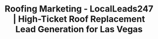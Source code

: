 ---
title: "Roofing Marketing - LocalLeads247 | High-Ticket Roof Replacement Lead Generation for Las Vegas"

hero:
  title: "Generate a Predictable Pipeline of<span class='text-accent/85'> High-Ticket Roof Replacements</span>"
  description: "Stop waiting for the next storm to hit. Our system positions you as the leading roofing authority in Las Vegas, attracting high-value residential and commercial roof replacement jobs consistently for your <span class='font-bold'>Las Vegas roofing business.</span>"
  buttonText: "Get Your Free Roofing Lead-Gen Plan"
  buttonLink: "/contact/"

featureHighlight:
  title: "Is Your Business Too Reliant on "
  titleHighlight: "Storm Chasing?"
  description: "<span class='text-2xl'>Your revenue is unpredictable, spiking after a monsoon storm and then drying up for months. You're constantly battling out-of-state 'storm chasers' who undercut your prices and disappear, leaving you to deal with the fallout. <span class='text-accent/85'>It's time to build a brand that homeowners trust and a system that generates leads, rain or shine.</span></span>"

services:
  badgeText: "ROOFER"
  title: "Our Solution: The Growth System "
  highlightedText: "for Roofers"
  description: "We apply our proven framework to the unique needs of the Las Vegas roofing industry."
  services:
    - title: "<span class='text-accent'>Become the </span> Trusted Local Expert"
      description: "Our <span class='font-bold'>Semantic SEO</span> builds your authority around topics like 'best roofing materials for Las Vegas sun,' 'roof leak repair,' and 'commercial roofing contractor,' making you the go-to expert for homeowners and property managers."
      link: "/services/semantic-seo/"
    - title: "<span class='text-accent'>Streamline </span> Your Bidding Process"
      description: "Our <span class='font-bold'>Business OS</span> helps you manage complex bids, send professional quotes with financing options, and automate follow-ups with homeowners and insurance adjusters, helping you close more deals, faster."
      link: "/services/business-os/"
    - title: "<span class='text-accent'>Capture </span> Urgent Repair Leads"
      description: "When a storm hits, our <span class='font-bold'>PPC campaigns</span> are instantly activated to capture homeowners searching for 'emergency roof repair' and 'storm damage help,' ensuring you're the first call they make."
      link: "/services/ppc-management/"

frameworks:
  badgeText: "ROOFING SERVICES"
  title: "Marketing for Your Most "
  highlightedText: "Profitable Roofing Services"
  description: "We build custom strategies to generate leads for your highest-margin services:"
  showNiches: false
  contentTitle: "Marketing for Your High-Value Roofing Services"
  servicesList:
    - "Full Roof Replacements"
    - "Shingle, Tile & Flat Roofing"
    - "Commercial Roofing Projects"
    - "Emergency Storm Damage Repair"
    - "Roof Inspections & Certifications"
    - "Skylight Installation & Repair"

blockquote:
  title: "We finally have a consistent pipeline of work, "
  titleHighlight: "even when the sun is shining."
  quote: "Our business used to be a roller coaster, completely dependent on monsoon season. LocalLeads247 built us a marketing system that generates high-quality replacement leads all year long. We're not just a storm company anymore; we're seen as one of the top roofing contractors in Las Vegas. It's completely changed our business."
  author: "Robert Johnson"
  company: "Owner of Premier Roofing Co, Las Vegas"
  ctaText: "See More Success Stories"
  ctaLink: "/case-studies/"

cta:
  title: "Ready to Raise the Roof on Your "
  highlightedText: "Business?"
  description: "Schedule your free, no-obligation strategy session today. We'll show you the exact blueprint we'd use to make you the most visible and trusted roofing contractor in your Las Vegas service areas."
  buttonText: "Get My Free Roofing Lead-Gen Plan"
  buttonLink: "/contact/"
---